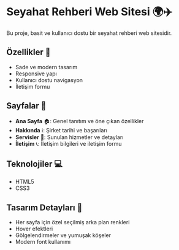 # Seyahat Rehberi Web Sitesi 🌍✈️

Bu proje, basit ve kullanıcı dostu bir seyahat rehberi web sitesidir.

## Özellikler 🚀

- Sade ve modern tasarım
- Responsive yapı
- Kullanıcı dostu navigasyon
- İletişim formu

## Sayfalar 📑

- **Ana Sayfa** 🏠: Genel tanıtım ve öne çıkan özellikler
- **Hakkında** ℹ️: Şirket tarihi ve başarıları
- **Servisler** 🎯: Sunulan hizmetler ve detayları
- **İletişim** 📞: İletişim bilgileri ve iletişim formu

## Teknolojiler 💻

- HTML5
- CSS3

## Tasarım Detayları 🎨

- Her sayfa için özel seçilmiş arka plan renkleri
- Hover efektleri
- Gölgelendirmeler ve yumuşak köşeler
- Modern font kullanımı